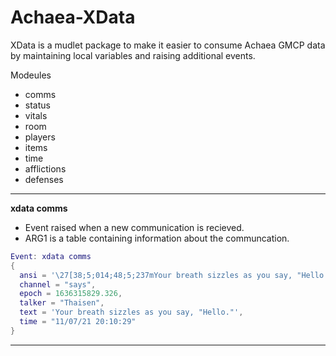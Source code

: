 # Achaea-XData

XData is a mudlet package to make it easier to consume Achaea GMCP data by maintaining local variables and raising additional events.

Modeules
- comms
- status
- vitals
- room
- players
- items
- time
- afflictions
- defenses


---
**xdata comms**
- Event raised when a new communication is recieved.
- ARG1 is a table containing information about the communcation.

```lua
Event: xdata comms
{
  ansi = '\27[38;5;014;48;5;237mYour breath sizzles as you say, "Hello."\27[0;37m',
  channel = "says",
  epoch = 1636315829.326,
  talker = "Thaisen",
  text = 'Your breath sizzles as you say, "Hello."',
  time = "11/07/21 20:10:29"
}
```
---
